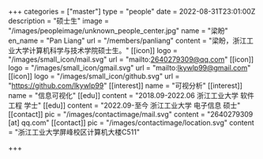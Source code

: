 +++
categories = ["master"]
type = "people"
date = 2022-08-31T23:01:00Z
description = "硕士生"
image = "/images/peopleimage/unknown_people_center.jpg"
name = "梁盼"
en_name = "Pan Liang"
url = "/members/panliang"
content = "梁盼，浙江工业大学计算机科学与技术学院硕士生。"
[[icon]]
logo = "/images/small_icon/mail.svg"
url = "mailto:2640279309@qq.com"
[[icon]]
logo = "/images/small_icon/gmail.svg"
url = "mailto:lkywlp99@gmail.com"
[[icon]]
logo = "/images/small_icon/github.svg"
url = "https://github.com/lkywlp99"
[[interest]]
name = "可视分析"
[[interest]]
name = "信息可视化"
[[edu]]
content = "2018.09-2022.06 浙江工业大学 软件工程 学士"
[[edu]]
content = "2022.09-至今 浙江工业大学 电子信息 硕士"
[[contact]]
pic = "/images/contactimage/mail.svg"
content = "2640279309 [at] qq.com"
[[contact]]
pic = "/images/contactimage/location.svg"
content = "浙江工业大学屏峰校区计算机大楼C511"

+++